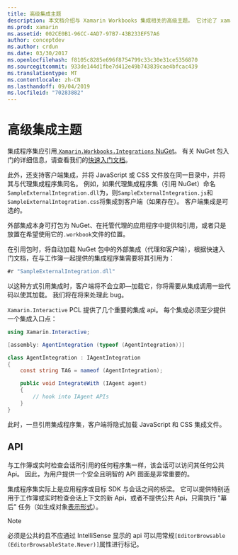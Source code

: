 ```yaml
---
title: 高级集成主题
description: 本文档介绍与 Xamarin Workbooks 集成相关的高级主题。 它讨论了 xamarin 工作簿中的 Xamarin. 集成 NuGet 包和 API 公开。
ms.prod: xamarin
ms.assetid: 002CE0B1-96CC-4AD7-97B7-43B233EF57A6
author: conceptdev
ms.author: crdun
ms.date: 03/30/2017
ms.openlocfilehash: f8105c8285e696f8754799c33c30e31ce5356870
ms.sourcegitcommit: 933de144d1fbe7d412e49b743839cae4bfcac439
ms.translationtype: MT
ms.contentlocale: zh-CN
ms.lasthandoff: 09/04/2019
ms.locfileid: "70283882"
---
```

# <a name="advanced-integration-topics"></a>高级集成主题

集成程序集应引用[ `Xamarin.Workbooks.Integrations` NuGet][nuget]。 有关 NuGet 包入门的详细信息，请查看我们的[快速入门文档](~/tools/workbooks/sdk/index.md)。

此外，还支持客户端集成，并将 JavaScript 或 CSS 文件放在同一目录中，并将其与代理集成程序集同名。 例如，如果代理集成程序集（引用 NuGet）命名`SampleExternalIntegration.dll`为，则`SampleExternalIntegration.js`和`SampleExternalIntegration.css`将集成到客户端（如果存在）。 客户端集成是可选的。

外部集成本身可打包为 NuGet、在托管代理的应用程序中提供和引用，或者只是放置在希望使用它的`.workbook`文件的位置。

在引用包时，将自动加载 NuGet 包中的外部集成（代理和客户端），根据快速入门文档，在与工作簿一起提供的集成程序集需要将其引用为：

```csharp
#r "SampleExternalIntegration.dll"
```

以这种方式引用集成时，客户端将不会立即&mdash;加载它，你将需要从集成调用一些代码以使其加载。 我们将在将来处理此 bug。

`Xamarin.Interactive` PCL 提供了几个重要的集成 api。 每个集成必须至少提供一个集成入口点：

```csharp
using Xamarin.Interactive;

[assembly: AgentIntegration (typeof (AgentIntegration))]

class AgentIntegration : IAgentIntegration
{
    const string TAG = nameof (AgentIntegration);

    public void IntegrateWith (IAgent agent)
    {
        // hook into IAgent APIs
    }
}
```

此时，一旦引用集成程序集，客户端将隐式加载 JavaScript 和 CSS 集成文件。

## <a name="apis"></a>API

与工作簿或实时检查会话所引用的任何程序集一样，该会话可以访问其任何公共 Api。 因此，为用户提供一个安全且明智的 API 图面是非常重要的。

集成程序集实际上是应用程序或目标 SDK 与会话之间的桥梁。 它可以提供特别适用于工作簿或实时检查会话上下文的新 Api，或者不提供公共 Api，只需执行 "幕后" 任务（如生成对象[表示形式](~/tools/workbooks/sdk/representations.md)）。

> [!NOTE]
> 必须是公共的且不应通过 IntelliSense 显示的 api 可以用常规`[EditorBrowsable (EditorBrowsableState.Never)]`属性进行标记。

[nuget]: https://nuget.org/packages/Xamarin.Workbooks.Integration

